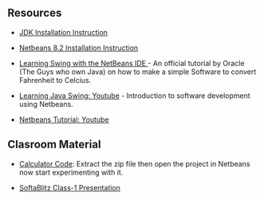 ## Resources

- [JDK Installation Instruction](https://docs.oracle.com/javase/8/docs/technotes/guides/install/install_overview.html#A1096936)

- [Netbeans 8.2 Installation Instruction](https://netbeans.org/community/releases/82/install.html)

- [Learning Swing with the NetBeans IDE
](https://docs.oracle.com/javase/tutorial/uiswing/learn/index.html) - An official tutorial by Oracle (The Guys who own Java) on how to make a simple Software to convert Fahrenheit to Celcius.

- [Learning Java Swing: Youtube](https://www.youtube.com/watch?v=2FOp_RVrAq0&list=PLZAdaq3vS0fon3IVjAEzzrmvJmA9aHY-4) - Introduction to software development using Netbeans.

- [Netbeans Tutorial: Youtube](https://www.youtube.com/watch?v=uJLmRe78SA4&list=PLZAdaq3vS0fr0JmFgCy0tHWdFVBgAUkUd)

## Clasroom Material

- [Calculator Code](Calculator.zip): Extract the zip file then open the project in Netbeans now start experimenting with it.

- [SoftaBlitz Class-1 Presentation](Softablitz-first-year-class.pdf)